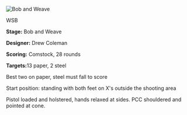 ![Bob and Weave](https://github.com/bagellord/USPSA-Stages/blob/master/26-30%20rounds/Bob%20and%20Weave%20-%2028%20rounds%20-%20Comstock/Bob%20and%20Weave.jpg)

WSB

<b>Stage:</b> Bob and Weave

<b>Designer:</b> Drew Coleman

<b>Scoring:</b> Comstock, 28 rounds

<b>Targets:</b>13 paper, 2 steel

Best two on paper, steel must fall to score

Start position: standing with both feet on X's outside the shooting area

Pistol loaded and holstered, hands relaxed at sides. PCC shouldered and pointed at cone.
